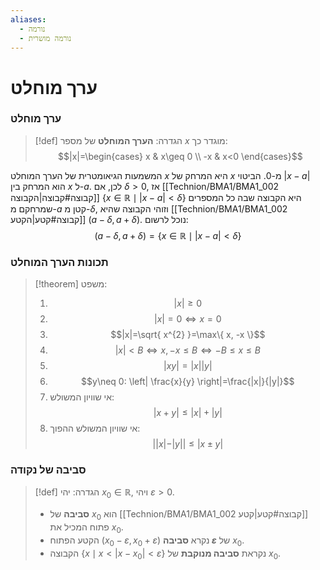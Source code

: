```yaml
---
aliases:
  - נורמה
  - נורמה מושרית
---
```


# ערך מוחלט

### ערך מוחלט
>[!def] הגדרה:
> **הערך המוחלט** של מספר $x$ מוגדר כך:
> $$|x|=\begin{cases}
x & x\geq 0 \\
-x & x<0
\end{cases}$$

המשמעות הגיאומטרית של הערך המוחלט $x$ היא המרחק של $x$ מ-$0$.
הביטוי $|x-a|$ הוא המרחק בין $x$ ל-$a$. לכן, אם $\delta>0$, אז [[Technion/BMA1/BMA1_002 קבוצה#קבוצה|הקבוצה]] $\{ x \in \mathbb{R} \mid|x-a|<\delta \}$ היא הקבוצה שבה כל המספרים שמרחקם מ-$a$ קטן מ-$\delta$, וזוהי הקבוצה שהיא [[Technion/BMA1/BMA1_002 קבוצה#קטע|הקטע]] $(a-\delta,a+\delta)$. נוכל לרשום:
$$(a-\delta, a+\delta)=\{ x\in\mathbb{R} \mid |x-a|<\delta \}$$

### תכונות הערך המוחלט
>[!theorem] משפט:
>1. $$|x|\geq 0$$
>2. $$|x|=0\iff x=0$$
>3. $$|x|=\sqrt{ x^{2} }=\max\{ x, -x \}$$
>4. $$|x|<B \iff x, -x \leq B \iff-B\leq x\leq B$$
>5. $$|xy|=|x| |y|$$
>6. $$y\neq 0: \left| \frac{x}{y} \right|=\frac{|x|}{|y|}$$
>7. אי שוויון המשולש:
>	$$|x+y|\leq|x|+|y|$$
>8. אי שוויון המשולש ההפוך:
>	$$| |x|-|y| |\leq|x \pm y|$$

### סביבה של נקודה
>[!def] הגדרה:
>יהי ${x}_{0}\in \mathbb{R}$, ויהי $\varepsilon>0$.
>- **סביבה** של ${x}_{0}$ הוא [[Technion/BMA1/BMA1_002 קבוצה#קטע|קטע]] פתוח המכיל את ${x}_{0}$.
> - הקטע הפתוח $({x}_{0}-\varepsilon,{x}_{0}+\varepsilon)$ נקרא **סביבה $\varepsilon$** של ${x}_{0}$.
> - הקבוצה $\{ x \mid x<|x-{x}_{0}|<\varepsilon \}$ נקראת **סביבה מנוקבת** של ${x}_{0}$.